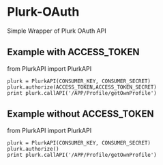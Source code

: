Plurk-OAuth
======

Simple Wrapper of Plurk OAuth API


Example with ACCESS_TOKEN
----
from PlurkAPI import PlurkAPI

    plurk = PlurkAPI(CONSUMER_KEY, CONSUMER_SECRET)
    plurk.authorize(ACCESS_TOKEN,ACCESS_TOKEN_SECRET)
    print plurk.callAPI('/APP/Profile/getOwnProfile')


Example without ACCESS_TOKEN
----
from PlurkAPI import PlurkAPI

    plurk = PlurkAPI(CONSUMER_KEY, CONSUMER_SECRET)
    plurk.authorize()
    print plurk.callAPI('/APP/Profile/getOwnProfile')
